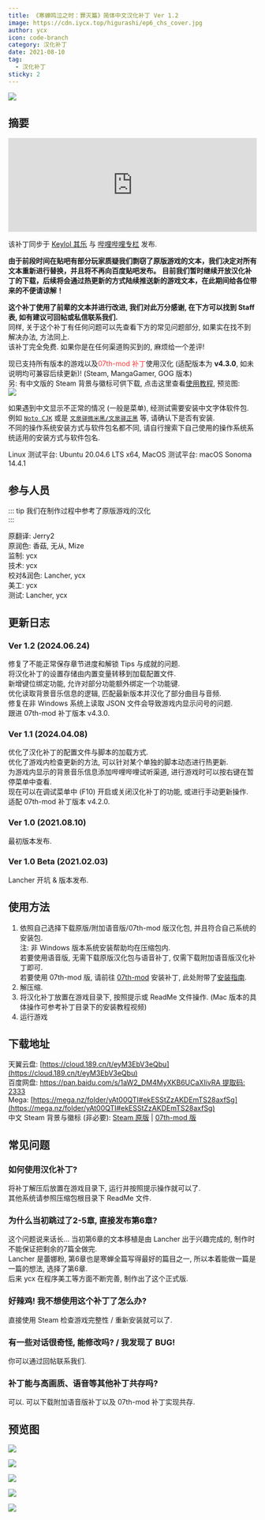 ```yaml
---
title: 《寒蝉鸣泣之时：罪灭篇》简体中文汉化补丁 Ver 1.2
image: https://cdn.iycx.top/higurashi/ep6_chs_cover.jpg
author: ycx
icon: code-branch
category: 汉化补丁
date: 2021-08-10
tag:
  - 汉化补丁
sticky: 2
---
```

![](https://cdn.iycx.top/higurashi/ep6_chs_cover.jpg)  
## 摘要
<div align="center"><iframe width="100%" height="190" frameborder="0" src="https://store.steampowered.com/widget/668350/?t=%E3%80%8A%E5%AF%92%E8%9D%89%E9%B8%A3%E6%B3%A3%E4%B9%8B%E6%97%B6%E3%80%8B%E6%98%AF%E4%B8%80%E9%83%A8%E6%9C%89%E5%A3%B0%E5%B0%8F%E8%AF%B4%E3%80%82%E9%9F%B3%E4%B9%90%E3%80%81%E6%95%85%E4%BA%8B%E8%83%8C%E6%99%AF%E4%B8%8E%E8%A7%92%E8%89%B2%E5%85%B1%E5%90%8C%E5%88%9B%E9%80%A0%E4%BA%86%E4%B8%80%E4%B8%AA%E4%B8%96%E7%95%8C%EF%BC%8C%E6%98%AF%E7%8E%A9%E5%AE%B6%E9%98%85%E8%AF%BB%E5%B0%8F%E8%AF%B4%E7%9A%84%E8%88%9E%E5%8F%B0%E3%80%82%E6%AC%A2%E7%AC%91%E3%80%81%E5%93%AD%E6%B3%A3%E3%80%81%E6%80%A8%E6%81%A8%E3%80%82%E8%AF%B7%E5%B8%A6%E7%9D%80%E9%82%A3%E6%A0%B7%E7%9A%84%E5%BF%83%E6%83%85%E4%B8%8E%E4%B8%BB%E4%BA%BA%E5%85%AC%E4%B8%80%E8%B5%B7%E4%BD%93%E9%AA%8C%E6%95%85%E4%BA%8B%E5%90%A7%E3%80%82"></iframe></div>  

该补丁同步于 [Keylol 其乐](https://keylol.com/t739327-1-1) 与 [哔哩哔哩专栏](https://www.bilibili.com/read/cv12586190) 发布.  

**由于前段时间在贴吧有部分玩家质疑我们剽窃了原版游戏的文本，我们决定对所有文本重新进行替换，并且将不再向百度贴吧发布。**
**目前我们暂时继续开放汉化补丁的下载，后续将会通过热更新的方式陆续推送新的游戏文本，在此期间给各位带来的不便请谅解！**

**这个补丁使用了前辈的文本并进行改进, 我们对此万分感谢, 在下方可以找到 Staff 表, 如有建议可回帖或私信联系我们.**  
同样, 关于这个补丁有任何问题可以先查看下方的常见问题部分, 如果实在找不到解决办法, 方法同上.  
该补丁完全免费. 如果你是在任何渠道购买到的, 麻烦给一个差评!  

现已支持所有版本的游戏以及<font color='#ff3a3a'>07th-mod 补丁</font>使用汉化 (适配版本为 **v4.3.0**, 如未说明均可兼容后续更新)! (Steam, MangaGamer, GOG 版本)  
另: 有中文版的 Steam 背景与徽标可供下载, 点击这里查看[使用教程](../guide/patch/main.md#设置-steam-自定义背景-徽标-封面图), 预览图:  
![](https://cdn.iycx.top/blog/2020/05/steam-library.jpg)  

如果遇到中文显示不正常的情况 (一般是菜单), 经测试需要安装中文字体软件包. 例如 [```Noto CJK```](https://github.com/notofonts/noto-cjk) 或是 [```文泉驿微米黑/文泉驿正黑```](http://wenq.org/wqy2/index.cgi) 等, 请确认下是否有安装.  
不同的操作系统安装方式与软件包名都不同, 请自行搜索下自己使用的操作系统系统适用的安装方式与软件包名.  

Linux 测试平台: Ubuntu 20.04.6 LTS x64, MacOS 测试平台: macOS Sonoma 14.4.1  

## 参与人员
::: tip 我们在制作过程中参考了原版游戏的汉化  
:::


原翻译: Jerry2  
原润色: 香菇, 无从, Mize  
监制: ycx  
技术: ycx  
校对&润色: Lancher, ycx  
美工: ycx  
测试: Lancher, ycx  

## 更新日志

### Ver 1.2 (2024.06.24)
修复了不能正常保存章节进度和解锁 Tips 与成就的问题.  
将汉化补丁的设置存储由内置变量转移到加载配置文件.  
新增键位绑定功能, 允许对部分功能额外绑定一个功能键.  
优化读取背景音乐信息的逻辑, 匹配最新版本并汉化了部分曲目与音频.  
修复在非 Windows 系统上读取 JSON 文件会导致游戏内显示问号的问题.  
跟进 07th-mod 补丁版本 v4.3.0.  

### Ver 1.1 (2024.04.08)
优化了汉化补丁的配置文件与脚本的加载方式.  
优化了游戏内检查更新的方法, 可以针对某个单独的脚本动态进行热更新.  
为游戏内显示的背景音乐信息添加哔哩哔哩试听渠道, 进行游戏时可以按右键在暂停菜单中查看.  
现在可以在调试菜单中 (F10) 开启或关闭汉化补丁的功能, 或进行手动更新操作.  
适配 07th-mod 补丁版本 v4.2.0.

### Ver 1.0 (2021.08.10)
最初版本发布.  

### Ver 1.0 Beta (2021.02.03)
Lancher 开坑 & 版本发布.  

## 使用方法
1. 依照自己选择下载原版/附加语音版/07th-mod 版汉化包, 并且符合自己系统的安装包.  
注: 非 Windows 版本系统安装帮助均在压缩包内.  
若要使用语音版, 无需下载原版汉化包与语音补丁, 仅需下载附加语音版汉化补丁即可.  
若要使用 07th-mod 版, 请前往 [07th-mod](https://07th-mod.com/home/) 安装补丁, 此处附带了[安装指南](../guide/07th-mod/main.md).  
2. 解压缩.  
3. 将汉化补丁放置在游戏目录下, 按照提示或 ReadMe 文件操作. (Mac 版本的具体操作可参考补丁目录下的安装教程视频)  
4. 运行游戏  

## 下载地址
天翼云盘: [https://cloud.189.cn/t/eyM3EbV3eQbu](https://cloud.189.cn/t/eyM3EbV3eQbu)  
百度网盘: [https://pan.baidu.com/s/1aW2_DM4MyXKB6UCaXIivRA 提取码: 2333](https://pan.baidu.com/s/1aW2_DM4MyXKB6UCaXIivRA#2333)  
Mega: [https://mega.nz/folder/yAt00QTI#ekESStZzAKDEmTS28axfSg](https://mega.nz/folder/yAt00QTI#ekESStZzAKDEmTS28axfSg)  
中文 Steam 背景与徽标 (非必要): [Steam 原版](https://download.chinalcmod.com/Higurashi/Steam%20Library/Steam_Library_Ep06.zip) | [07th-mod 版](https://download.chinalcmod.com/Higurashi/Steam%20Library/Steam_Library_Ep06_07th-mod.zip)  

## 常见问题
### 如何使用汉化补丁?
将补丁解压后放置在游戏目录下, 运行并按照提示操作就可以了.  
其他系统请参照压缩包根目录下 ReadMe 文件.  
### 为什么当初跳过了2-5章, 直接发布第6章?
这个问题说来话长… 当初第6章的文本移植是由 Lancher 出于兴趣完成的, 制作时不能保证把剩余的7篇全做完.  
Lancher 是蕾娜粉, 第6章也是寒蝉全篇写得最好的篇目之一, 所以本着能做一篇是一篇的想法, 选择了第6章.  
后来 ycx 在程序美工等方面不断完善, 制作出了这个正式版.  
### 好辣鸡! 我不想使用这个补丁了怎么办?
直接使用 Steam 检查游戏完整性 / 重新安装就可以了.  
### 有一些对话很奇怪, 能修改吗? / 我发现了 BUG!
你可以通过回帖联系我们.
### 补丁能与高画质、语音等其他补丁共存吗?
可以. 可以下载附加语音版补丁以及 07th-mod 补丁实现共存.  

## 预览图
![](https://cdn.iycx.top/blog/2021/08/screenshot_01.jpg)

![](https://cdn.iycx.top/blog/2021/08/screenshot_02.jpg)

![](https://cdn.iycx.top/blog/2021/08/screenshot_03.jpg)

![](https://cdn.iycx.top/blog/2021/08/screenshot_04.jpg)

![](https://cdn.iycx.top/blog/2021/08/screenshot_05.jpg)
